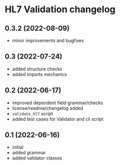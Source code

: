 # HL7 Validation changelog

## 0.3.2 (2022-08-09)

* minor improvements and bugfixes

## 0.3 (2022-07-24)

* added structure checks
* added imports mechanics

## 0.2 (2022-06-17)
 * improved dependent field grammar/checks
 * license/readme/changelog added
 * `validate_hl7` script
 * added test cases for Validator and cli script

## 0.1 (2022-06-16)
 * initial
 * added grammar
 * added validator classes